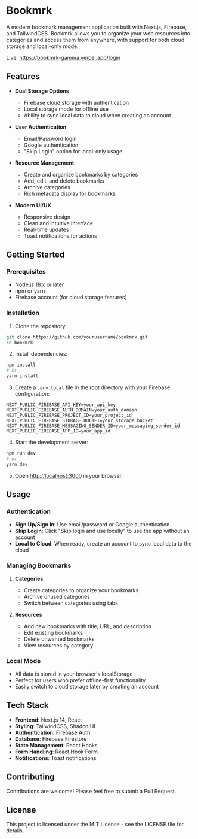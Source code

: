 # Bookmrk

A modern bookmark management application built with Next.js, Firebase, and TailwindCSS. Bookmrk allows you to organize your web resources into categories and access them from anywhere, with support for both cloud storage and local-only mode.

Live. https://bookmrk-gamma.vercel.app/login

## Features

- **Dual Storage Options**
  - Firebase cloud storage with authentication
  - Local storage mode for offline use
  - Ability to sync local data to cloud when creating an account

- **User Authentication**
  - Email/Password login
  - Google authentication
  - "Skip Login" option for local-only usage

- **Resource Management**
  - Create and organize bookmarks by categories
  - Add, edit, and delete bookmarks
  - Archive categories
  - Rich metadata display for bookmarks

- **Modern UI/UX**
  - Responsive design
  - Clean and intuitive interface
  - Real-time updates
  - Toast notifications for actions

## Getting Started

### Prerequisites

- Node.js 18.x or later
- npm or yarn
- Firebase account (for cloud storage features)

### Installation

1. Clone the repository:
```bash
git clone https://github.com/yourusername/bookmrk.git
cd bookmrk
```

2. Install dependencies:
```bash
npm install
# or
yarn install
```

3. Create a `.env.local` file in the root directory with your Firebase configuration:
```env
NEXT_PUBLIC_FIREBASE_API_KEY=your_api_key
NEXT_PUBLIC_FIREBASE_AUTH_DOMAIN=your_auth_domain
NEXT_PUBLIC_FIREBASE_PROJECT_ID=your_project_id
NEXT_PUBLIC_FIREBASE_STORAGE_BUCKET=your_storage_bucket
NEXT_PUBLIC_FIREBASE_MESSAGING_SENDER_ID=your_messaging_sender_id
NEXT_PUBLIC_FIREBASE_APP_ID=your_app_id
```

4. Start the development server:
```bash
npm run dev
# or
yarn dev
```

5. Open [http://localhost:3000](http://localhost:3000) in your browser.

## Usage

### Authentication

- **Sign Up/Sign In**: Use email/password or Google authentication
- **Skip Login**: Click "Skip login and use locally" to use the app without an account
- **Local to Cloud**: When ready, create an account to sync local data to the cloud

### Managing Bookmarks

1. **Categories**
   - Create categories to organize your bookmarks
   - Archive unused categories
   - Switch between categories using tabs

2. **Resources**
   - Add new bookmarks with title, URL, and description
   - Edit existing bookmarks
   - Delete unwanted bookmarks
   - View resources by category

### Local Mode

- All data is stored in your browser's localStorage
- Perfect for users who prefer offline-first functionality
- Easily switch to cloud storage later by creating an account

## Tech Stack

- **Frontend**: Next.js 14, React
- **Styling**: TailwindCSS, Shadcn UI
- **Authentication**: Firebase Auth
- **Database**: Firebase Firestore
- **State Management**: React Hooks
- **Form Handling**: React Hook Form
- **Notifications**: Toast notifications

## Contributing

Contributions are welcome! Please feel free to submit a Pull Request.

## License

This project is licensed under the MIT License - see the LICENSE file for details.
